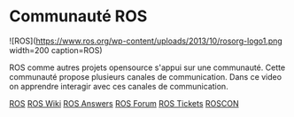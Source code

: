 # Communauté ROS
![ROS](https://www.ros.org/wp-content/uploads/2013/10/rosorg-logo1.png width=200 caption=ROS)

ROS comme autres projets opensource s'appui sur une communauté. 
Cette communauté propose plusieurs canales de communication. 
Dans ce video on apprendre interagir avec ces canales de communication. 


[ROS](https://www.ros.org/contribute/)
[ROS Wiki](https://wiki.ros.org/)
[ROS Answers](https://answers.ros.org/questions/)
[ROS Forum](https://discourse.ros.org/)
[ROS Tickets](https://wiki.ros.org/Tickets)
[ROSCON](https://roscon.ros.org/world/2020/)


